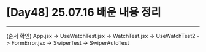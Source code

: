 # [Day48] 25.07.16 배운 내용 정리

---

(순서 확인)
App.jsx -> UseWatchTest.jsx -> WatchTest.jsx -> UseWatchTest2 -> FormError.jsx -> SwiperTest -> SwiperAutoTest
